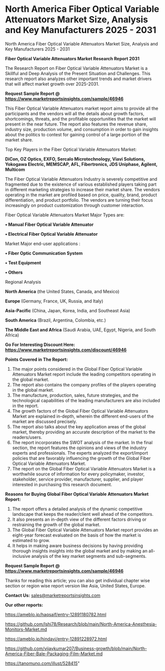 # North America Fiber Optical Variable Attenuators Market Size, Analysis and Key Manufacturers 2025 - 2031
North America Fiber Optical Variable Attenuators Market Size, Analysis and Key Manufacturers 2025 - 2031

<strong>Fiber Optical Variable Attenuators Market Research Report 2031</strong>

The Research Report on Fiber Optical Variable Attenuators Market is a Skillful and Deep Analysis of the Present Situation and Challenges. This research report also analyzes other important trends and market drivers that will affect market growth over 2025-2031.

<strong>Request Sample Report @ <a href=https://www.marketreportsinsights.com/sample/46946>https://www.marketreportsinsights.com/sample/46946</a></strong>

This Fiber Optical Variable Attenuators market report aims to provide all the participants and the vendors will all the details about growth factors, shortcomings, threats, and the profitable opportunities that the market will present in the near future. The report also features the revenue share, industry size, production volume, and consumption in order to gain insights about the politics to contest for gaining control of a large portion of the market share.

Top Key Players in the Fiber Optical Variable Attenuators Market:

<strong>DiCon, OZ Optics, EXFO, Sercalo Microtechnology, Viavi Solutions, Yokogawa Electric, MEMSCAP, AFL, Fibertronics, JDS Uniphase, Agilent, Multicom</strong>

The Fiber Optical Variable Attenuators Industry is severely competitive and fragmented due to the existence of various established players taking part in different marketing strategies to increase their market share. The vendors operating in the market are profiled based on price, quality, brand, product differentiation, and product portfolio. The vendors are turning their focus increasingly on product customization through customer interaction.

Fiber Optical Variable Attenuators Market Major Types are:

<strong>•  Manual Fiber Optical Variable Attenuator

•  Electrical Fiber Optical Variable Attenuator</strong>

Market Major end-user applications :

<strong>•  Fiber Optic Communication System

•  Test Equipment

•  Others</strong>

Regional Analysis

</u><strong><b>North America</b></strong> (the United States, Canada, and Mexico)

<strong><b>Europe </b></strong>(Germany, France, UK, Russia, and Italy)

<strong><b>Asia-Pacific</b></strong> (China, Japan, Korea, India, and Southeast Asia)

<strong><b>South America</b></strong> (Brazil, Argentina, Colombia, etc.)

<strong><b>The Middle East and Africa</b></strong> (Saudi Arabia, UAE, Egypt, Nigeria, and South Africa)

<strong>Go For Interesting Discount Here: <a href=https://www.marketreportsinsights.com/discount/46946>https://www.marketreportsinsights.com/discount/46946</a></strong>

<strong>Points Covered in The Report:</strong>
<ol>
  <li>The major points considered in the Global Fiber Optical Variable Attenuators Market report include the leading competitors operating in the global market.</li>
  <li>The report also contains the company profiles of the players operating in the global market.</li>
  <li>The manufacture, production, sales, future strategies, and the technological capabilities of the leading manufacturers are also included in the report.</li>
  <li>The growth factors of the Global Fiber Optical Variable Attenuators Market are explained in-depth, wherein the different end-users of the market are discussed precisely.</li>
  <li>The report also talks about the key application areas of the global market, thereby providing an accurate description of the market to the readers/users.</li>
  <li>The report incorporates the SWOT analysis of the market. In the final section, the report features the opinions and views of the industry experts and professionals. The experts analyzed the export/import policies that are favorably influencing the growth of the Global Fiber Optical Variable Attenuators Market.</li>
  <li>The report on the Global Fiber Optical Variable Attenuators Market is a worthwhile source of information for every policymaker, investor, stakeholder, service provider, manufacturer, supplier, and player interested in purchasing this research document.</li>
</ol>
<strong>Reasons for Buying Global Fiber Optical Variable Attenuators Market Report:</strong>

<ol>
  <li>The report offers a detailed analysis of the dynamic competitive landscape that keeps the reader/client well ahead of the competitors.</li>
  <li>It also presents an in-depth view of the different factors driving or restraining the growth of the global market.</li>
  <li>The Global Fiber Optical Variable Attenuators Market report provides an eight-year forecast evaluated on the basis of how the market is estimated to grow.</li>
  <li>It helps in making aware business decisions by having providing thorough insights insights into the global market and by making an all-inclusive analysis of the key market segments and sub-segments.</li>
</ol>
<strong>Request Sample Report @ <a href=https://www.marketreportsinsights.com/sample/46946>https://www.marketreportsinsights.com/sample/46946</a></strong>


Thanks for reading this article; you can also get individual chapter wise section or region wise report version like Asia, United States, Europe.

<strong>Contact Us:</strong>
sales@marketreportsinsights.com

<strong>Our other reports:</strong>

<a href=https://ameblo.jp/haqsaif/entry-12891180782.html>https://ameblo.jp/haqsaif/entry-12891180782.html</a>

<a href=https://github.com/Ishi78/Research/blob/main/North-America-Anesthesia-Monitors-Market.md>https://github.com/Ishi78/Research/blob/main/North-America-Anesthesia-Monitors-Market.md</a>

<a href=https://ameblo.jp/hindavi/entry-12891228972.html>https://ameblo.jp/hindavi/entry-12891228972.html</a>

<a href=https://github.com/vijaykumar207/Business-growth/blob/main/North-America-Fiber-Bale-Packaging-Film-Market.md>https://github.com/vijaykumar207/Business-growth/blob/main/North-America-Fiber-Bale-Packaging-Film-Market.md</a>

<a href=https://tanomuno.com/illust/528415>https://tanomuno.com/illust/528415</a>"
